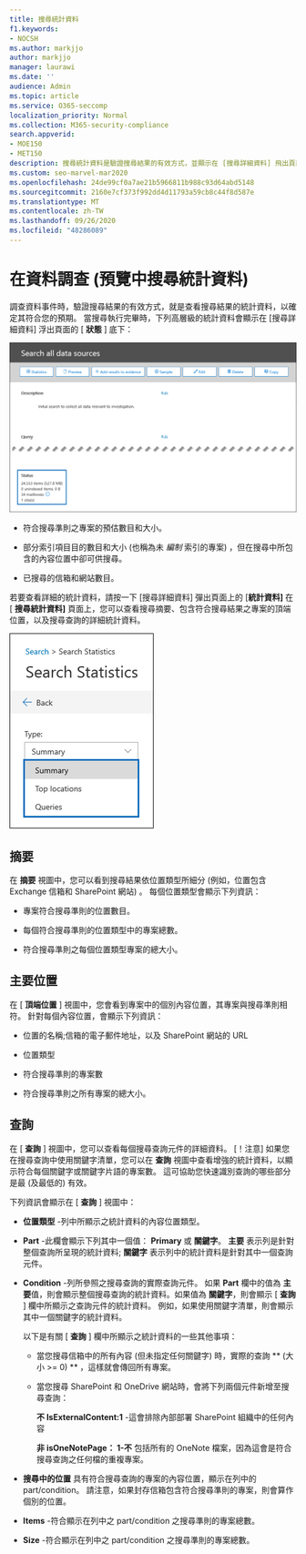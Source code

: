 ```yaml
---
title: 搜尋統計資料
f1.keywords:
- NOCSH
ms.author: markjjo
author: markjjo
manager: laurawi
ms.date: ''
audience: Admin
ms.topic: article
ms.service: O365-seccomp
localization_priority: Normal
ms.collection: M365-security-compliance
search.appverid:
- MOE150
- MET150
description: 搜尋統計資料是驗證搜尋結果的有效方式，並顯示在 [搜尋詳細資料] 飛出頁面的 [狀態] 底下。
ms.custom: seo-marvel-mar2020
ms.openlocfilehash: 24de99cf0a7ae21b5966811b988c93d64abd5148
ms.sourcegitcommit: 2160e7cf373f992dd4d11793a59cb8c44f8d587e
ms.translationtype: MT
ms.contentlocale: zh-TW
ms.lasthandoff: 09/26/2020
ms.locfileid: "48286089"
---
```

# <a name="search-statistics-in-data-investigations-preview"></a>在資料調查 (預覽中搜尋統計資料) 

調查資料事件時，驗證搜尋結果的有效方式，就是查看搜尋結果的統計資料，以確定其符合您的預期。 當搜尋執行完畢時，下列高層級的統計資料會顯示在 [搜尋詳細資料] 浮出頁面的 [ **狀態** ] 底下：

![搜尋詳細資料彈出頁面上的 statisics](../media/SearchDetailsFlyout.png)

- 符合搜尋準則之專案的預估數目和大小。

- 部分索引項目目的數目和大小 (也稱為未 *編制* 索引的專案) ，但在搜尋中所包含的內容位置中卻可供搜尋。

- 已搜尋的信箱和網站數目。

若要查看詳細的統計資料，請按一下 [搜尋詳細資料] 彈出頁面上的 [**統計資料]** 在 [ **搜尋統計資料]** 頁面上，您可以查看搜尋摘要、包含符合搜尋結果之專案的頂端位置，以及搜尋查詢的詳細統計資料。

![搜尋統計資料下拉式清單](../media/SearchStatisticsDropDownList.png)

## <a name="summary"></a>摘要

在 **摘要** 視圖中，您可以看到搜尋結果依位置類型所細分 (例如，位置包含 Exchange 信箱和 SharePoint 網站) 。 每個位置類型會顯示下列資訊：

- 專案符合搜尋準則的位置數目。

- 每個符合搜尋準則的位置類型中的專案總數。

- 符合搜尋準則之每個位置類型專案的總大小。

## <a name="top-locations"></a>主要位置

在 [ **頂端位置** ] 視圖中，您會看到專案中的個別內容位置，其專案與搜尋準則相符。 針對每個內容位置，會顯示下列資訊：

- 位置的名稱;信箱的電子郵件地址，以及 SharePoint 網站的 URL

- 位置類型

- 符合搜尋準則的專案數

- 符合搜尋準則之所有專案的總大小。

## <a name="queries"></a>查詢

在 [ **查詢** ] 視圖中，您可以查看每個搜尋查詢元件的詳細資料。 [！注意] 如果您在搜尋查詢中使用關鍵字清單，您可以在 **查詢** 視圖中查看增強的統計資料，以顯示符合每個關鍵字或關鍵字片語的專案數。 這可協助您快速識別查詢的哪些部分是最 (及最低的) 有效。 

下列資訊會顯示在 [ **查詢** ] 視圖中：

 - **位置類型** -列中所顯示之統計資料的內容位置類型。

- **Part** -此欄會顯示下列其中一個值： **Primary** 或 **關鍵字**。 **主要** 表示列是針對整個查詢所呈現的統計資料; **關鍵字** 表示列中的統計資料是針對其中一個查詢元件。

- **Condition** -列所參照之搜尋查詢的實際查詢元件。 如果 **Part** 欄中的值為 **主要**值，則會顯示整個搜尋查詢的統計資料。如果值為 **關鍵字**，則會顯示 [ **查詢** ] 欄中所顯示之查詢元件的統計資料。 例如，如果使用關鍵字清單，則會顯示其中一個關鍵字的統計資料。

  以下是有關 [ **查詢** ] 欄中所顯示之統計資料的一些其他事項：
  
  - 當您搜尋信箱中的所有內容 (但未指定任何關鍵字) 時，實際的查詢 ** (大小 >= 0) ** ，這樣就會傳回所有專案。
  
  - 當您搜尋 SharePoint 和 OneDrive 網站時，會將下列兩個元件新增至搜尋查詢：
    
    **不 IsExternalContent:1** -這會排除內部部署 SharePoint 組織中的任何內容
    
    **非 isOneNotePage： 1-不** 包括所有的 OneNote 檔案，因為這會是符合搜尋查詢之任何檔的重複專案。

- **搜尋中的位置** 具有符合搜尋查詢的專案的內容位置，顯示在列中的 part/condition。 請注意，如果封存信箱包含符合搜尋準則的專案，則會算作個別的位置。

- **Items** -符合顯示在列中之 part/condition 之搜尋準則的專案總數。

- **Size** -符合顯示在列中之 part/condition 之搜尋準則的專案總數。

